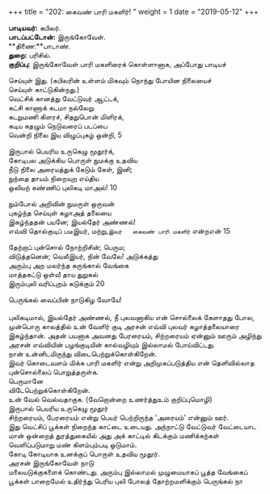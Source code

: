 ﻿+++
title = "202: கைவண் பாரி மகளிர்!  "
weight = 1
date = "2019-05-12"
+++

**பாடியவர்:** கபிலர்.  
**பாடப்பட்டோன்:** இருங்கோவேள்.  
**திணை:**பாடாண்.  
**துறை:** பரிசில்.  
**குறிப்பு:** இருங்கோவேள் பாரி மகளிரைக் கொள்ளானாக, அப்போது பாடியச்  
  
செய்யுள் இது. (கபிலரின் உள்ளம் மிகவும் நொந்து போயின நிலையைச்  
செய்யுள் காட்டுகின்றது.)  
வெட்சிக் கானத்து வேட்டுவர் ஆட்டக்,  
கட்சி காணாக் கடமா நல்லேறு  
கடறுமணி கிளரச், சிதறுபொன் மிளிரக்,  
கடிய கதழும் நெடுவரைப் படப்பை  
வென்றி நிலை இய விழுப்புகழ் ஒன்றி, 5  
  
இருபால் பெயரிய உருகெழு மூதூர்க்,  
கோடிபல அடுக்கிய பொருள் நுமக்கு உதவிய  
நீடு நிலை அரையத்துக் கேடும் கேள், இனி;  
நுந்தை தாயம் நிறைவுற எய்திய  
ஒலியற் கண்ணிப் புலிகடி மாஅல்! 10  
  
நும்போல் அறிவின் நுமருள் ஒருவன்  
புகழ்ந்த செய்யுள் கழாஅத் தலையை  
இகழ்ந்ததன் பயனே; இயல்தேர் அண்ணல்!  
எவ்வி தொல்குடிப் படீஇயர், மற்று,`இவர்  
கைவண் பாரி மகளிர்` என்றஎன் 15  
  
தேற்றாப் புன்சொல் நோற்றிசின்; பெரும;  
விடுத்தனென்; வெலீஇயர், நின் வேலே! அடுக்கத்து  
அரும்பு அற மலர்ந்த கருங்கால் வேங்கை  
மாத்தகட்டு ஒள்வீ தாய துறுகல்  
இரும்புலி வரிப்புறம் கடுக்கும் 20  
  
பெருங்கல் வைப்பின் நாடுகிழ வோயே!  
   
புலிகடிமால், இயல்தேர் அண்ணல், நீ புலவனாகிய என் சொல்லைக் கேளாதது போல, முன்பொரு காலத்தில் உன் வேளிர் குடி அரசன் எவ்வி புலவர் கழாத்தலையாரை இகழ்ந்தான். அதன் பயனாக அவனது பேரரையம், சிற்றரையம் ஏன்னும் ஊரும் அழிந்து அரசன் எவ்வியின் பழங்குடியின் கால்வழியும் இல்லாமல் போய்விட்டது.  
நான் உன்னிடமிருந்து விடைபெற்றுக்கொள்கிறேன்.  
இவர் கொடைவளம் மிக்க பாரி மகளிர் என்று அறிமுகப்படுத்திய என் தெளிவில்லாத புன்சொல்லைப் பொறுத்தருள்க.  
பெருமானே  
விடேபெற்றுக்கொள்கிறேன்.  
உன் வேல் வெல்வதாகுக. (வேறொன்றை உணர்த்துஉம் குறிப்புமொழி)  
இருபால் பெயரிய உருகெழு மூதூர்  
சிற்றரையம், பேரரையம் என்று பெயர் பெற்றிருந்த ‘அரையம்’ என்னும் ஊர்.  
இது வெட்சிப் பூக்கள் நிறைந்த காட்டை உடையது. அந்நாட்டு வேட்டுவர் வேட்டையாட மான் ஒன்றைத் துரத்துகையில் அது அக் காட்டில் கிடக்கும் மணிக்கற்கள் வெளிப்படுமாறு மண் கிளம்பும்படி ஓடுமாம்.  
கோடி கோடியாக உனக்குப் பொருள் உதவிய மூதூர்.  
அரசன் இருங்கோவேள் நாடு  
மலையடுக்குகளைக் கொண்டது. அரும்பு இல்லாமல் முழுமையாகப் பூத்த வேங்கைப் பூக்கள் பாறைமேல் உதிர்ந்து பெரிய புலி போலத் தோற்றமளிக்கும் பெருங்கல் நா  
